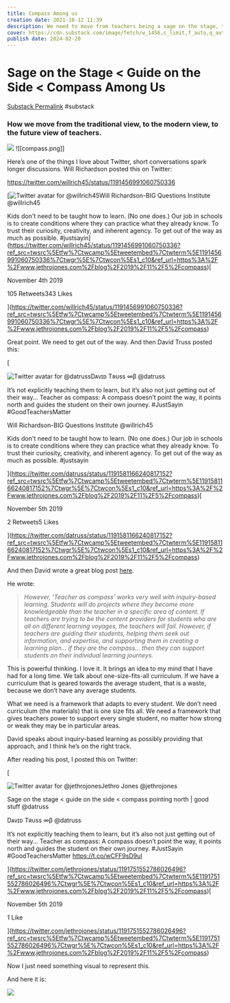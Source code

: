 ```yaml
---
title: Compass Among us
creation date: 2021-10-12 11:39
description: We need to move from teachers being a sage on the stage, to being a compass among us.
cover: https://cdn.substack.com/image/fetch/w_1456,c_limit,f_auto,q_auto:good,fl_progressive:steep/https%3A%2F%2Fbucketeer-e05bbc84-baa3-437e-9518-adb32be77984.s3.amazonaws.com%2Fpublic%2Fimages%2F315f9765-3d6c-4885-815c-2ecc9a9d8bd0_2000x909.png
publish date: 2024-02-20
---
```

# Sage on the Stage < Guide on the Side < Compass Among Us
[Substack Permalink](https://jethrojones.substack.com/p/sage-on-the-stage-guide-on-the-side)
#substack 
### How we move from the traditional view, to the modern view, to the future view of teachers.

<img src = "{{ site.baseurl }}/assets/compass.png"/>
![[compass.png]]

Here’s one of the things I love about Twitter, short conversations spark longer discussions. Will Richardson posted this on Twitter:

https://twitter.com/willrich45/status/1191456991060750336

[![Twitter avatar for @willrich45](https://cdn.substack.com/image/twitter_name/w_36/willrich45.jpg)Will Richardson-BIG Questions Institute @willrich45

Kids don't need to be taught how to learn. (No one does.) Our job in schools is to create conditions where they can practice what they already know. To trust their curiosity, creativity, and inherent agency. To get out of the way as much as possible. #justsayin](https://twitter.com/willrich45/status/1191456991060750336?ref_src=twsrc%5Etfw%7Ctwcamp%5Etweetembed%7Ctwterm%5E1191456991060750336%7Ctwgr%5E%7Ctwcon%5Es1_c10&ref_url=https%3A%2F%2Fwww.jethrojones.com%2Fblog%2F2019%2F11%2F5%2Fcompass)[

November 4th 2019

105 Retweets343 Likes

](https://twitter.com/willrich45/status/1191456991060750336?ref_src=twsrc%5Etfw%7Ctwcamp%5Etweetembed%7Ctwterm%5E1191456991060750336%7Ctwgr%5E%7Ctwcon%5Es1_c10&ref_url=https%3A%2F%2Fwww.jethrojones.com%2Fblog%2F2019%2F11%2F5%2Fcompass)

Great point. We need to get out of the way. And then David Truss posted this:

[

![Twitter avatar for @datruss](https://cdn.substack.com/image/twitter_name/w_36/datruss.jpg)Dᴀᴠɪᴅ Tʀᴜss ∞β @datruss

It’s not explicitly teaching them to learn, but it’s also not just getting out of their way... Teacher as compass: A compass doesn’t point the way, it points north and guides the student on their own journey. #JustSayin #GoodTeachersMatter

Will Richardson-BIG Questions Institute @willrich45

Kids don't need to be taught how to learn. (No one does.) Our job in schools is to create conditions where they can practice what they already know. To trust their curiosity, creativity, and inherent agency. To get out of the way as much as possible. #justsayin

](https://twitter.com/datruss/status/1191581166240817152?ref_src=twsrc%5Etfw%7Ctwcamp%5Etweetembed%7Ctwterm%5E1191581166240817152%7Ctwgr%5E%7Ctwcon%5Es1_c10&ref_url=https%3A%2F%2Fwww.jethrojones.com%2Fblog%2F2019%2F11%2F5%2Fcompass)[

November 5th 2019

2 Retweets5 Likes

](https://twitter.com/datruss/status/1191581166240817152?ref_src=twsrc%5Etfw%7Ctwcamp%5Etweetembed%7Ctwterm%5E1191581166240817152%7Ctwgr%5E%7Ctwcon%5Es1_c10&ref_url=https%3A%2F%2Fwww.jethrojones.com%2Fblog%2F2019%2F11%2F5%2Fcompass)

And then David wrote a great blog post [here](http://pairadimes.davidtruss.com/teacher-as-compass/).

He wrote:

> _However, ‘Teacher as compass’ works very well with inquiry-based learning. Students will do projects where they become more knowledgeable than the teacher in a specific area of content. If teachers are trying to be the content providers for students who are all on different learning voyages, the teachers will fail. However, if teachers are guiding their students, helping them seek out information, and expertise, and supporting them in creating a learning plan… if they are the compass… then they can support students on their individual learning journeys._

This is powerful thinking. I love it. It brings an idea to my mind that I have had for a long time. We talk about one-size-fits-all curriculum. If we have a curriculum that is geared towards the average student, that is a waste, because we don’t have any average students.

What we need is a framework that adapts to every student. We don’t need curriculum (the materials) that is one size fits all. We need a framework that gives teachers power to support every single student, no matter how strong or weak they may be in particular areas.

David speaks about inquiry-based learning as possibly providing that approach, and I think he’s on the right track.

After reading his post, I posted this on Twitter:

[

![Twitter avatar for @jethrojones](https://cdn.substack.com/image/twitter_name/w_36/jethrojones.jpg)Jethro Jones @jethrojones

Sage on the stage < guide on the side < compass pointing north | good stuff @datruss

Dᴀᴠɪᴅ Tʀᴜss ∞β @datruss

It’s not explicitly teaching them to learn, but it’s also not just getting out of their way... Teacher as compass: A compass doesn’t point the way, it points north and guides the student on their own journey. #JustSayin #GoodTeachersMatter https://t.co/wCFF9sD9uI

](https://twitter.com/jethrojones/status/1191751552786026496?ref_src=twsrc%5Etfw%7Ctwcamp%5Etweetembed%7Ctwterm%5E1191751552786026496%7Ctwgr%5E%7Ctwcon%5Es1_c10&ref_url=https%3A%2F%2Fwww.jethrojones.com%2Fblog%2F2019%2F11%2F5%2Fcompass)[

November 5th 2019

1 Like

](https://twitter.com/jethrojones/status/1191751552786026496?ref_src=twsrc%5Etfw%7Ctwcamp%5Etweetembed%7Ctwterm%5E1191751552786026496%7Ctwgr%5E%7Ctwcon%5Es1_c10&ref_url=https%3A%2F%2Fwww.jethrojones.com%2Fblog%2F2019%2F11%2F5%2Fcompass)

Now I just need something visual to represent this.

And here it is:

[![](https://cdn.substack.com/image/fetch/w_1456,c_limit,f_auto,q_auto:good,fl_progressive:steep/https%3A%2F%2Fbucketeer-e05bbc84-baa3-437e-9518-adb32be77984.s3.amazonaws.com%2Fpublic%2Fimages%2F0a4bcfb9-1c6b-41a5-8214-1bd2b3450a70_2000x909.png)](https://cdn.substack.com/image/fetch/f_auto,q_auto:good,fl_progressive:steep/https%3A%2F%2Fbucketeer-e05bbc84-baa3-437e-9518-adb32be77984.s3.amazonaws.com%2Fpublic%2Fimages%2F0a4bcfb9-1c6b-41a5-8214-1bd2b3450a70_2000x909.png)